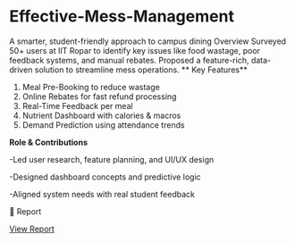 # Effective-Mess-Management
A smarter, student-friendly approach to campus dining
Overview
Surveyed 50+ users at IIT Ropar to identify key issues like food wastage, poor feedback systems, and manual rebates. Proposed a feature-rich, data-driven solution to streamline mess operations.
** Key Features**
1. Meal Pre-Booking to reduce wastage
2. Online Rebates for fast refund processing
3. Real-Time Feedback per meal
4. Nutrient Dashboard with calories & macros
5. Demand Prediction using attendance trends

**Role & Contributions**

-Led user research, feature planning, and UI/UX design 

-Designed dashboard concepts and predictive logic

-Aligned system needs with real student feedback

📄 Report

[View Report](GROUP10_2023MEB1380.pdf)
